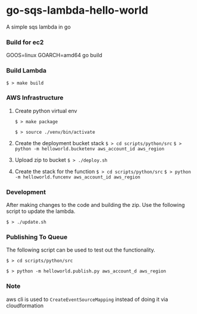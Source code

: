 # go-sqs-lambda-hello-world
A simple sqs lambda in go

### Build for ec2 
GOOS=linux GOARCH=amd64 go build

### Build Lambda

`$ > make build`

### AWS Infrastructure

1. Create python virtual env

   `$ > make package`

   `$ > source ./venv/bin/activate`

2. Create the deployment bucket stack
   `$ > cd scripts/python/src`
   `$ > python -m helloworld.bucketenv aws_account_id aws_region`

3. Upload zip to bucket
   `$ > ./deploy.sh`

4. Create the stack for the function
   `$ > cd scripts/python/src`
   `$ > python -m helloworld.funcenv aws_account_id aws_region`



### Development

After making changes to the code and building the zip. Use the following script to update the lambda.

`$ > ./update.sh`



### Publishing To Queue

The following script can be used to test out the functionality.

`$ > cd scripts/python/src`

`$ > python -m helloworld.publish.py aws_account_d aws_region`

### Note

aws cli is used to `CreateEventSourceMapping` instead of doing it via cloudformation 
